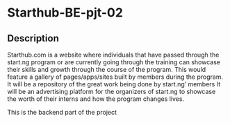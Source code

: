 # Starthub-BE-pjt-02

## Description

Starthub.com is a website where individuals that have passed through the start.ng program or are currently going through the training can showcase their skills and growth through the course of the program. This would feature a gallery of pages/apps/sites built by members during the program. It will be a repository of the great work being done by start.ng’ members It will be an advertising platform for the organizers of start.ng to showcase the worth of their interns and how the program changes lives.

This is the backend part of the project
